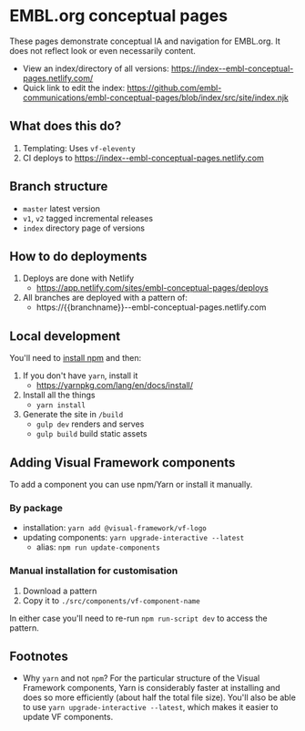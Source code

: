 # EMBL.org conceptual pages

These pages demonstrate conceptual IA and navigation for EMBL.org. It does not
reflect look or even necessarily content.

- View an index/directory of all versions: https://index--embl-conceptual-pages.netlify.com/ 
- Quick link to edit the index: https://github.com/embl-communications/embl-conceptual-pages/blob/index/src/site/index.njk
## What does this do?

1. Templating: Uses `vf-eleventy`
1. CI deploys to https://index--embl-conceptual-pages.netlify.com

## Branch structure

- `master` latest version
- `v1`, `v2` tagged incremental releases
- `index` directory page of versions

## How to do deployments

1. Deploys are done with Netlify
    - https://app.netlify.com/sites/embl-conceptual-pages/deploys
1. All branches are deployed with a pattern of:
    - https://{{branchname}}--embl-conceptual-pages.netlify.com

## Local development

You'll need to [install npm](https://docs.npmjs.com/downloading-and-installing-node-js-and-npm) and then:

1. If you don't have `yarn`, install it
   - https://yarnpkg.com/lang/en/docs/install/
2. Install all the things
   - `yarn install`
3. Generate the site in `/build`
   - `gulp dev` renders and serves
   - `gulp build` build static assets

## Adding Visual Framework components

To add a component you can use npm/Yarn or install it manually.

### By package

- installation: `yarn add @visual-framework/vf-logo`
- updating components: `yarn upgrade-interactive --latest`
  - alias: `npm run update-components`

### Manual installation for customisation

1. Download a pattern
2. Copy it to `./src/components/vf-component-name`

In either case you'll need to re-run `npm run-script dev` to access the pattern.

## Footnotes

- Why `yarn` and not `npm`?
  For the particular structure of the Visual Framework components, Yarn is considerably
  faster at installing and does so more efficiently (about half the total file size). You'll
  also be able to use `yarn upgrade-interactive --latest`, which makes it easier to update
  VF components.

